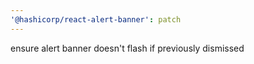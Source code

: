 ```yaml
---
'@hashicorp/react-alert-banner': patch
---
```


ensure alert banner doesn't flash if previously dismissed
